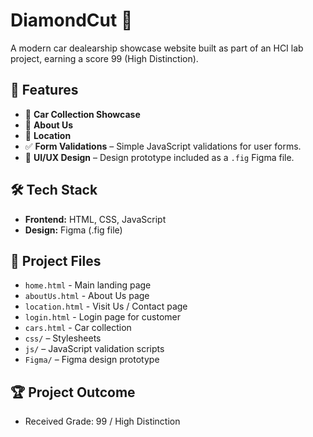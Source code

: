 # DiamondCut 💎 

A modern car dealearship showcase website built as part of an HCI lab project, earning a score 99 (High Distinction).

## 🌟 Features
- 🚗 **Car Collection Showcase** 
- 🏢 **About Us** 
- 📍 **Location**
- ✅ **Form Validations** – Simple JavaScript validations for user forms.  
- 🎨 **UI/UX Design** – Design prototype included as a `.fig` Figma file.

## 🛠 Tech Stack
- **Frontend:** HTML, CSS, JavaScript  
- **Design:** Figma (.fig file)

 ## 📂 Project Files
- `home.html` - Main landing page  
- `aboutUs.html` - About Us page  
- `location.html` - Visit Us / Contact page
- `login.html` - Login page for customer
- `cars.html` - Car collection
- `css/` – Stylesheets  
- `js/` – JavaScript validation scripts  
- `Figma/` – Figma design prototype


## 🏆 Project Outcome
- Received Grade: 99 / High Distinction
